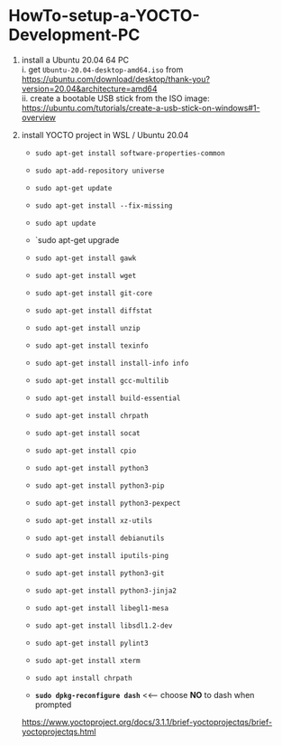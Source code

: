 # HowTo-setup-a-YOCTO-Development-PC
1. install a Ubuntu 20.04 64 PC<br>
   i.  get `Ubuntu-20.04-desktop-amd64.iso` from https://ubuntu.com/download/desktop/thank-you?version=20.04&architecture=amd64 <br>
   ii. create a bootable USB stick from the ISO image: https://ubuntu.com/tutorials/create-a-usb-stick-on-windows#1-overview <br>


2. install YOCTO project in WSL / Ubuntu 20.04
    * `sudo apt-get install software-properties-common`
    * `sudo apt-add-repository universe`
    * `sudo apt-get update`
    * `sudo apt-get install --fix-missing`
	* `sudo apt update`
    * `sudo apt-get upgrade
	* `sudo apt-get install gawk`
	* `sudo apt-get install wget`
	* `sudo apt-get install git-core`
	* `sudo apt-get install diffstat`
	* `sudo apt-get install unzip`
	* `sudo apt-get install texinfo `
	* `sudo apt-get install install-info info`
	* `sudo apt-get install gcc-multilib`
	* `sudo apt-get install build-essential`
	* `sudo apt-get install chrpath`
	* `sudo apt-get install socat`
	* `sudo apt-get install cpio`
	* `sudo apt-get install python3`
	* `sudo apt-get install python3-pip`
	* `sudo apt-get install python3-pexpect`
	* `sudo apt-get install xz-utils`
	* `sudo apt-get install debianutils`
	* `sudo apt-get install iputils-ping`
	* `sudo apt-get install python3-git`
	* `sudo apt-get install python3-jinja2`
	* `sudo apt-get install libegl1-mesa`
	* `sudo apt-get install libsdl1.2-dev`
	* `sudo apt-get install pylint3`
	* `sudo apt-get install xterm`
	* `sudo apt install chrpath`

    * **`sudo dpkg-reconfigure dash`** <<-- choose **NO** to dash when prompted
	
	https://www.yoctoproject.org/docs/3.1.1/brief-yoctoprojectqs/brief-yoctoprojectqs.html
	
